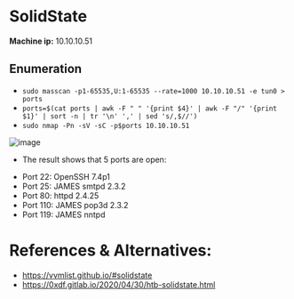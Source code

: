 # SolidState
**Machine ip:** 10.10.10.51

## Enumeration
+ `sudo masscan -p1-65535,U:1-65535 --rate=1000 10.10.10.51 -e tun0 > ports`
+ `ports=$(cat ports | awk -F " " '{print $4}' | awk -F "/" '{print $1}' | sort -n | tr '\n' ',' | sed 's/,$//')`
+ `sudo nmap -Pn -sV -sC -p$ports 10.10.10.51`

![image](https://github.com/h4md153v63n/CTFs/assets/5091265/cffe61ef-f4fa-4ed9-a7b6-151d7fc033f5)

+ The result shows that 5 ports are open:
- Port 22: OpenSSH 7.4p1
- Port 25: JAMES smtpd 2.3.2
- Port 80: httpd 2.4.25
- Port 110: JAMES pop3d 2.3.2
- Port 119: JAMES nntpd


# References & Alternatives:
+ https://vvmlist.github.io/#solidstate
+ https://0xdf.gitlab.io/2020/04/30/htb-solidstate.html
